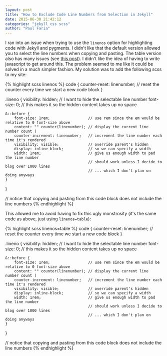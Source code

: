 ```yaml
---
layout: post
title: "How to Exclude Code Line Numbers from Selection in Jekyll"
date: 2015-06-30 21:42:12
categories: "jekyll css scss"
author: "Paul Faria"
---
```


I ran into an issue when trying to use the `linenos` option for highlighting code with Jekyll and pygments. I didn't like that the default version allowed you to select the line numbers when copying and pasting. The table version also has many issues (see [this post](http://thanpol.as/jekyll/jekyll-code-highlight-and-line-numbers-problem-solved/)). I didn't like the idea of having to write javascript to get around this. The problem seemed to me like it could be solved in a much simpler fashion. My solution was to add the following scss to my site:

{% highlight scss linenos %}
code {
    counter-reset: linenumber; // reset the counter every time we start a new code block
}

.lineno {
    visibility: hidden; // I want to hide the selectable line number
    font-size: 0;       // this makes it so the hidden content takes up no space

    &::before {
        font-size: 1rem;                 // use rem since the em would be relative to 0 font-size above
        content: "" counter(linenumber); // display the current line number count (
        counter-increment: linenumber;   // increment the line number each time it's rendered
        visibility: visible;             // override parent's hidden
        display: inline-block;           // so we can specify a width
        width: 1rem;                     // give us enough width to pad the line number
                                         // should work unless I decide to blog over 1000 lines
                                         // ... which I don't plan on doing anyways
    }
}

// notice that copying and pasting from this code block does not include the line numbers
{% endhighlight %}

This allowed me to avoid having to fix this ugly monstrosity (it's the same code as above, just using `linenos=table`):

{% highlight scss linenos=table %}
code {
    counter-reset: linenumber; // reset the counter every time we start a new code block
}

.lineno {
    visibility: hidden; // I want to hide the selectable line number
    font-size: 0;       // this makes it so the hidden content takes up no space

    &::before {
        font-size: 1rem;                 // use rem since the em would be relative to 0 font-size above
        content: "" counter(linenumber); // display the current line number count (
        counter-increment: linenumber;   // increment the line number each time it's rendered
        visibility: visible;             // override parent's hidden
        display: inline-block;           // so we can specify a width
        width: 1rem;                     // give us enough width to pad the line number
                                         // should work unless I decide to blog over 1000 lines
                                         // ... which I don't plan on doing anyways
    }
}

// notice that copying and pasting from this code block does not include the line numbers
{% endhighlight %}
